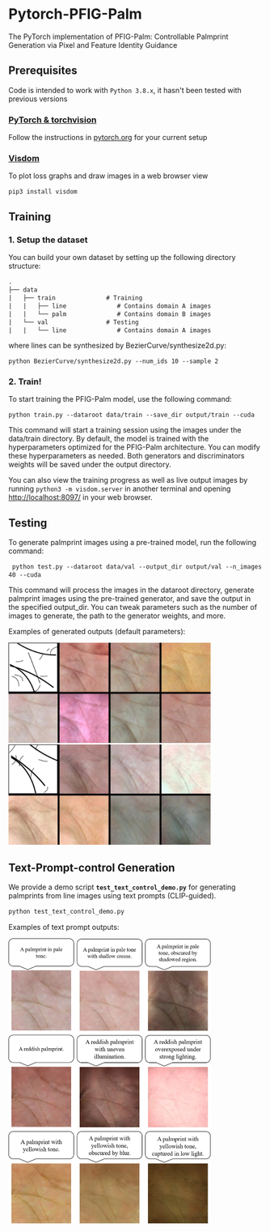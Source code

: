 # Pytorch-PFIG-Palm
The PyTorch implementation of PFIG-Palm: Controllable Palmprint Generation via Pixel and Feature Identity Guidance
## Prerequisites
Code is intended to work with ```Python 3.8.x```, it hasn't been tested with previous versions

### [PyTorch & torchvision](http://pytorch.org/)
Follow the instructions in [pytorch.org](http://pytorch.org) for your current setup

### [Visdom](https://github.com/facebookresearch/visdom)
To plot loss graphs and draw images in a web browser view
```
pip3 install visdom
```

## Training
### 1. Setup the dataset
You can build your own dataset by setting up the following directory structure:

    .
    ├── data
    |   ├── train              # Training
    |   |   ├── line              # Contains domain A images 
    |   |   └── palm              # Contains domain B images 
    |   └── val                # Testing
    |   |   └── line              # Contains domain A images 
    
where lines can be synthesized by BezierCurve/synthesize2d.py:
```
python BezierCurve/synthesize2d.py --num_ids 10 --sample 2
```

### 2. Train!
To start training the PFIG-Palm model, use the following command:
```
python train.py --dataroot data/train --save_dir output/train --cuda
```
This command will start a training session using the images under the data/train directory. By default, the model is trained with the hyperparameters optimized for the PFIG-Palm architecture. You can modify these hyperparameters as needed. Both generators and discriminators weights will be saved under the output directory.

You can also view the training progress as well as live output images by running ```python3 -m visdom.server``` in another terminal and opening [http://localhost:8097/](http://localhost:8097/) in your web browser.


## Testing
To generate palmprint images using a pre-trained model, run the following command:
```
 python test.py --dataroot data/val --output_dir output/val --n_images 40 --cuda
```
This command will process the images in the dataroot directory, generate palmprint images using the pre-trained generator, and save the output in the specified output_dir. You can tweak parameters such as the number of images to generate, the path to the generator weights, and more.

Examples of generated outputs (default parameters):

<img src="output/result_img1.jpg" alt="IMG1" width="400" style="margin-right: 10px"/>
<img src="output/result_img2.jpg" alt="IMG2" width="400"/> 
<br/>

## Text-Prompt-control Generation

We provide a demo script **`test_text_control_demo.py`** for generating palmprints from line images using text prompts (CLIP-guided).

```bash
python test_text_control_demo.py
```

Examples of text prompt outputs:

<img src="output/text_control.png" alt="IMG2" width="400"/>

